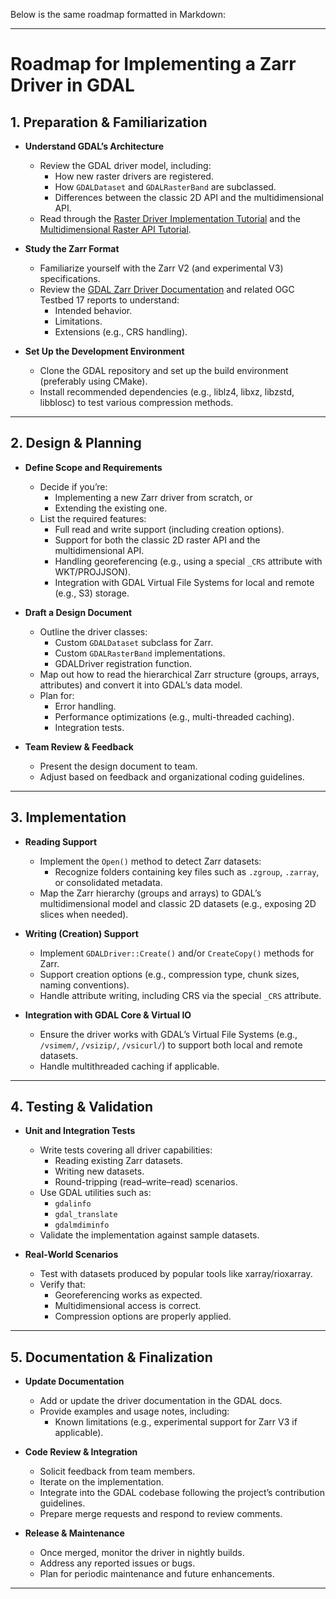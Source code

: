 Below is the same roadmap formatted in Markdown:

---

# Roadmap for Implementing a Zarr Driver in GDAL

## 1. Preparation & Familiarization

- **Understand GDAL’s Architecture**
  - Review the GDAL driver model, including:
    - How new raster drivers are registered.
    - How `GDALDataset` and `GDALRasterBand` are subclassed.
    - Differences between the classic 2D API and the multidimensional API.
  - Read through the [Raster Driver Implementation Tutorial](https://gdal.org/en/stable/tutorials/raster_driver_tut.html) and the [Multidimensional Raster API Tutorial](https://gdal.org/en/stable/tutorials/mdim_api_tutorial.html).

- **Study the Zarr Format**
  - Familiarize yourself with the Zarr V2 (and experimental V3) specifications.
  - Review the [GDAL Zarr Driver Documentation](https://gdal.org/drivers/raster/zarr.html) and related OGC Testbed 17 reports to understand:
    - Intended behavior.
    - Limitations.
    - Extensions (e.g., CRS handling).

- **Set Up the Development Environment**
  - Clone the GDAL repository and set up the build environment (preferably using CMake).
  - Install recommended dependencies (e.g., liblz4, libxz, libzstd, libblosc) to test various compression methods.

---

## 2. Design & Planning

- **Define Scope and Requirements**
  - Decide if you’re:
    - Implementing a new Zarr driver from scratch, or
    - Extending the existing one.
  - List the required features:
    - Full read and write support (including creation options).
    - Support for both the classic 2D raster API and the multidimensional API.
    - Handling georeferencing (e.g., using a special `_CRS` attribute with WKT/PROJJSON).
    - Integration with GDAL Virtual File Systems for local and remote (e.g., S3) storage.

- **Draft a Design Document**
  - Outline the driver classes:
    - Custom `GDALDataset` subclass for Zarr.
    - Custom `GDALRasterBand` implementations.
    - GDALDriver registration function.
  - Map out how to read the hierarchical Zarr structure (groups, arrays, attributes) and convert it into GDAL’s data model.
  - Plan for:
    - Error handling.
    - Performance optimizations (e.g., multi-threaded caching).
    - Integration tests.

- **Team Review & Feedback**
  - Present the design document to team.
  - Adjust based on feedback and organizational coding guidelines.

---

## 3. Implementation

- **Reading Support**
  - Implement the `Open()` method to detect Zarr datasets:
    - Recognize folders containing key files such as `.zgroup`, `.zarray`, or consolidated metadata.
  - Map the Zarr hierarchy (groups and arrays) to GDAL’s multidimensional model and classic 2D datasets (e.g., exposing 2D slices when needed).

- **Writing (Creation) Support**
  - Implement `GDALDriver::Create()` and/or `CreateCopy()` methods for Zarr.
  - Support creation options (e.g., compression type, chunk sizes, naming conventions).
  - Handle attribute writing, including CRS via the special `_CRS` attribute.

- **Integration with GDAL Core & Virtual IO**
  - Ensure the driver works with GDAL’s Virtual File Systems (e.g., `/vsimem/`, `/vsizip/`, `/vsicurl/`) to support both local and remote datasets.
  - Handle multithreaded caching if applicable.

---

## 4. Testing & Validation

- **Unit and Integration Tests**
  - Write tests covering all driver capabilities:
    - Reading existing Zarr datasets.
    - Writing new datasets.
    - Round-tripping (read–write–read) scenarios.
  - Use GDAL utilities such as:
    - `gdalinfo`
    - `gdal_translate`
    - `gdalmdiminfo`
  - Validate the implementation against sample datasets.

- **Real-World Scenarios**
  - Test with datasets produced by popular tools like xarray/rioxarray.
  - Verify that:
    - Georeferencing works as expected.
    - Multidimensional access is correct.
    - Compression options are properly applied.

---

## 5. Documentation & Finalization

- **Update Documentation**
  - Add or update the driver documentation in the GDAL docs.
  - Provide examples and usage notes, including:
    - Known limitations (e.g., experimental support for Zarr V3 if applicable).
  
- **Code Review & Integration**
  - Solicit feedback from team members.
  - Iterate on the implementation.
  - Integrate into the GDAL codebase following the project’s contribution guidelines.
  - Prepare merge requests and respond to review comments.

- **Release & Maintenance**
  - Once merged, monitor the driver in nightly builds.
  - Address any reported issues or bugs.
  - Plan for periodic maintenance and future enhancements.

---
